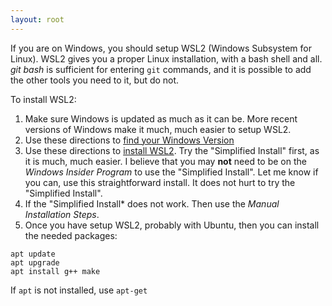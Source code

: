 ```yaml
---
layout: root
---
```


If you are on Windows, you should setup WSL2 (Windows Subsystem for Linux). WSL2 gives you a proper Linux installation,
with a bash shell and all. *git bash* is sufficient for entering `git` commands, and it is possible to add
the other tools you need to it, but do not.

To install WSL2:

1. Make sure Windows is updated as much as it can be. More recent versions of Windows make it much, much
easier to setup WSL2.
1. Use these directions to [find your Windows Version](https://support.techsmith.com/hc/en-us/articles/115001763452-How-to-Check-Windows-10-Build)
1. Use these directions to [install WSL2](https://docs.microsoft.com/en-us/windows/wsl/install-win10).
Try the "Simplified Install" first, as it is much, much easier. I believe that you may **not** need to
be on the *Windows Insider Program* to use the "Simplified Install". Let me know if you can, use this straightforward install. It does not hurt to try the "Simplified Install".
1. If the "Simplified Install* does not work. Then use the *Manual Installation Steps*.
1. Once you have setup WSL2, probably with Ubuntu, then you can install the needed packages:

```console
apt update
apt upgrade
apt install g++ make
```

If `apt` is not installed, use `apt-get`
